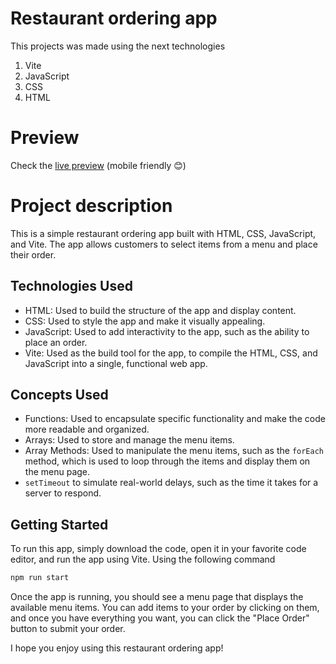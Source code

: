 # Restaurant ordering app

This projects was made using the next technologies

1. Vite
2. JavaScript
3. CSS
4. HTML

# Preview

Check the [live preview][live-preview] (mobile friendly 😊)

<!-- Insert here a preview of your final app  -->

# Project description

This is a simple restaurant ordering app built with HTML, CSS, JavaScript, and Vite. The app allows customers to select items from a menu and place their order.

## Technologies Used

- HTML: Used to build the structure of the app and display content.
- CSS: Used to style the app and make it visually appealing.
- JavaScript: Used to add interactivity to the app, such as the ability to place an order.
- Vite: Used as the build tool for the app, to compile the HTML, CSS, and JavaScript into a single, functional web app.

## Concepts Used

- Functions: Used to encapsulate specific functionality and make the code more readable and organized.
- Arrays: Used to store and manage the menu items.
- Array Methods: Used to manipulate the menu items, such as the `forEach` method, which is used to loop through the items and display them on the menu page.
- `setTimeout` to simulate real-world delays, such as the time it takes for a server to respond.

## Getting Started

To run this app, simply download the code, open it in your favorite code editor, and run the app using Vite. Using the following command

```bash
npm run start
```

Once the app is running, you should see a menu page that displays the available menu items. You can add items to your order by clicking on them, and once you have everything you want, you can click the "Place Order" button to submit your order.

I hope you enjoy using this restaurant ordering app!

<!-- Links -->

[live-preview]: https://restaurant-ordering-app.pages.dev
